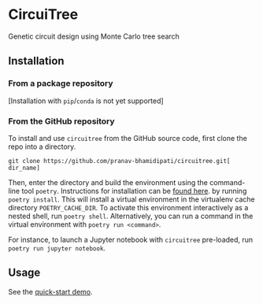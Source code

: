 # CircuiTree
Genetic circuit design using Monte Carlo tree search

## Installation

### From a package repository
[Installation with `pip`/`conda` is not yet supported]

### From the GitHub repository

To install and use `circuitree` from the GitHub source code, first clone the repo into a directory.

```git clone https://github.com/pranav-bhamidipati/circuitree.git[ dir_name]```

Then, enter the directory and build the environment using the command-line tool `poetry`. Instructions for installation can be [found here](https://python-poetry.org/). by running `poetry install`. This will install a virtual environment in the virtualenv cache directory `POETRY_CACHE_DIR`. To activate this environment interactively as a nested shell, run `poetry shell`. Alternatively, you can run a command in the virtual environment with `poetry run <command>`. 

For instance, to launch a Jupyter notebook with `circuitree` pre-loaded, run `poetry run jupyter notebook`.

## Usage

See the [quick-start demo](examples/quick_start.ipynb).
